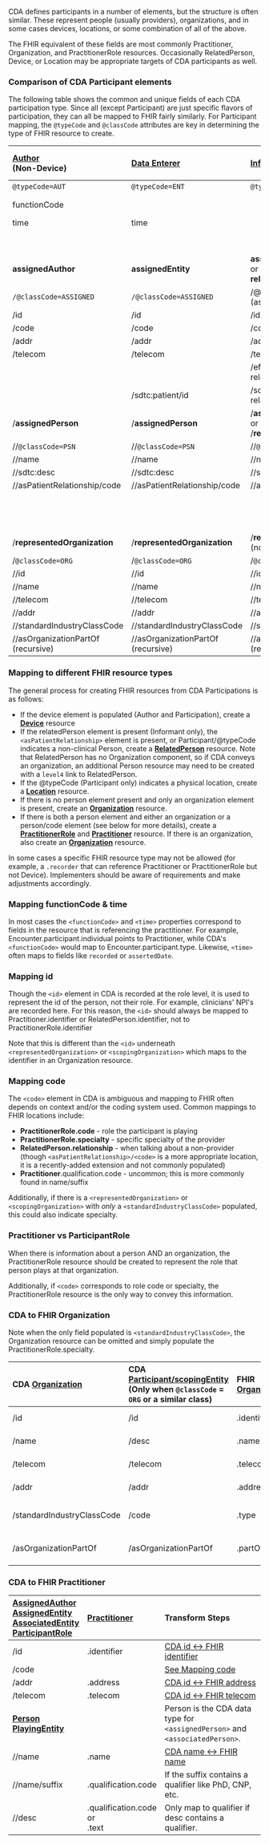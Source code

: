 <link rel="stylesheet" href="colors.css">

CDA defines participants in a number of elements, but the structure is often similar. These represent people (usually providers), organizations, and in some cases devices, locations, or some combination of all of the above.

The FHIR equivalent of these fields are most commonly Practitioner, Organization, and PractitionerRole resources. Occasionally RelatedPerson, Device, or Location may be appropriate targets of CDA participants as well.

### Comparison of CDA Participant elements

The following table shows the common and unique fields of each CDA participation type. Since all (except Participant) are just specific flavors of participation, they can all be mapped to FHIR fairly similarly. For Participant mapping, the `@typeCode` and `@classCode` attributes are key in determining the type of FHIR resource to create.

|[Author](https://hl7.org/cda/stds/core/2.0.0-sd/StructureDefinition-Author.html)<br/>(Non-Device)|[Data Enterer](https://hl7.org/cda/stds/core/2.0.0-sd/StructureDefinition-DataEnterer.html)|[Informant](https://hl7.org/cda/stds/core/2.0.0-sd/StructureDefinition-Informant.html)|[Performer](https://hl7.org/cda/stds/core/2.0.0-sd/StructureDefinition-Performer2.html) / <br/>[Performer (Service Event)](https://hl7.org/cda/stds/core/2.0.0-sd/StructureDefinition-Performer1.html)|[Participant](https://hl7.org/cda/stds/core/2.0.0-sd/StructureDefinition-Participant1.html)<br/>(ClinicalDocument)|[Participant](https://hl7.org/cda/stds/core/2.0.0-sd/StructureDefinition-Participant2.html)<br/>(Everywhere Else)|
|:----|:----|:----|:----|:----|:----|
|`@typeCode=AUT`|`@typeCode=ENT`|`@typeCode=INF`|`@typeCode=PRF`|@typeCode|@typeCode
|functionCode|||sdtc:functionCode<br/>(no sdtc: in ServiceEvent)|functionCode|sdtc:functionCode
|time|time||time|time|time
||||modeCode (not in serviceEvent)||awarenessCode
|**assignedAuthor**|**assignedEntity**|**assignedEntity**<br/>or<br/>**relatedEntity**|**assignedEntity**|**associatedEntity**|**participantRole**
|`/@classCode=ASSIGNED`|`/@classCode=ASSIGNED`|/@classCode<br/>(assignedEntity = `ASSIGNED`)|/`@classCode=ASSIGNED`|/@classCode|/@classCode
|/id|/id|/id (not in related)|/id|/id|/id
|/code|/code|/code|/code|/code|/code
|/addr|/addr|/addr|/addr|/addr|/addr
|/telecom|/telecom|/telecom|/telecom|/telecom|/telecom
|||/effectiveTime (only in related)
||/sdtc:patient/id|/sdtc:patient/id (not in related)|/sdtc:patient/id
|/**assignedPerson**|/**assignedPerson**|/**assignedPerson**<br/>or<br/>/**relatedPerson**|/**assignedPerson**|/**associatedPerson**|/**playingEntity**
|//`@classCode=PSN`|//`@classCode=PSN`|//`@classCode=PSN`|//`@classCode=PSN`|//`@classCode=PSN`|//@classCode
|//name|//name|//name|//name|//name|//name
|//sdtc:desc|//sdtc:desc|//sdtc:desc|//sdtc:desc|//sdtc:desc|//desc
|//asPatientRelationship/code|//asPatientRelationship/code|//asPatientRelationship/code|//asPatientRelationship/code|//asPatientRelationship/code
||||||//code
||||||//quantity
||||||//sdtc:birthTime
|/**representedOrganization**|/**representedOrganization**|/**representedOrganization**<br/>(not in related)|/**representedOrganization**|/**scopingOrganization**|/**scopingEntity**
|/`@classCode=ORG`|/`@classCode=ORG`|/`@classCode=ORG`|/`@classCode=ORG`|/`@classCode=ORG`|//@classCode
|//id|//id|//id|//id|//id|//id
|//name|//name|//name|//name|//name|//desc
|//telecom|//telecom|//telecom|//telecom|//telecom
|//addr|//addr|//addr|//addr|//addr
|//standardIndustryClassCode|//standardIndustryClassCode|//standardIndustryClassCode|//standardIndustryClassCode|//standardIndustryClassCode|//code
|//asOrganizationPartOf (recursive)|//asOrganizationPartOf (recursive)|//asOrganizationPartOf (recursive)|//asOrganizationPartOf (recursive)|//asOrganizationPartOf

### Mapping to different FHIR resource types

The general process for creating FHIR resources from CDA Participations is as follows:

- If the device element is populated (Author and Participation), create a **[Device](https://hl7.org/fhir/us/core/STU4/StructureDefinition-us-core-implantable-device.html)** resource
- If the relatedPerson element is present (Informant only), the `<asPatientRelationship>` element is present, or Participant/@typeCode indicates a non-clinical Person, create a **[RelatedPerson](https://hl7.org/fhir/us/core/StructureDefinition-us-core-relatedperson.html)** resource. Note that RelatedPerson has no Organization component, so if CDA conveys an organization, an additional Person resource may need to be created with a `level4` link to RelatedPerson.
- If the @typeCode (Participant only) indicates a physical location, create a **[Location](https://hl7.org/fhir/us/core/STU4/StructureDefinition-us-core-location.html)** resource.
- If there is no person element present and only an organization element is present, create an **[Organization](https://hl7.org/fhir/us/core/STU4/StructureDefinition-us-core-organization.html)** resource.
- If there is both a person element and either an organization or a person/code element (see below for more details), create a **[PractitionerRole](https://hl7.org/fhir/us/core/STU4/StructureDefinition-us-core-practitionerrole.html)** and **[Practitioner](https://hl7.org/fhir/us/core/STU4/StructureDefinition-us-core-practitioner.html)** resource. If there is an organization, also create an **[Organization](https://hl7.org/fhir/us/core/STU4/StructureDefinition-us-core-organization.html)** resource.

In some cases a specific FHIR resource type may not be allowed (for example, a `.recorder` that can reference Practitioner or PractitionerRole but not Device). Implementers should be aware of requirements and make adjustments accordingly.

### Mapping functionCode & time
In most cases the `<functionCode>` and `<time>` properties correspond to fields in the resource that is referencing the practitioner. For example, Encounter.participant.individual points to Practitioner, while CDA's `<functionCode>` would map to Encounter.participant.type. Likewise, `<time>` often maps to fields like `recorded` or `assertedDate`.

### Mapping id
Though the `<id>` element in CDA is recorded at the role level, it is used to represent the id of the person, not their role. For example, clinicians' NPI's are recorded here. For this reason, the `<id>` should always be mapped to Practitioner.identifier or RelatedPerson.identifier, not to PractitionerRole.identifier

Note that this is different than the `<id>` underneath `<representedOrganization>` or `<scopingOrganization>` which maps to the identifier in an Organization resource.

### Mapping code
The `<code>` element in CDA is ambiguous and mapping to FHIR often depends on context and/or the coding system used. Common mappings to FHIR locations include:

- **PractitionerRole.code** - role the participant is playing
- **PractitionerRole.specialty** - specific specialty of the provider
- **RelatedPerson.relationship** - when talking about a non-provider (though `<asPatientRelationship>/<code>` is a more appropriate location, it is a recently-added extension and not commonly populated)
- **Practitioner**.qualification.code - uncommon; this is more commonly found in name/suffix

Additionally, if there is a `<representedOrganization>` or `<scopingOrganization>` with *only* a `<standardIndustryClassCode>` populated, this could also indicate specialty.

### Practitioner vs ParticipantRole
When there is information about a person AND an organization, the PractitionerRole resource should be created to represent the role that person plays at that organization.

Additionally, if `<code>` corresponds to role code or specialty, the PractitionerRole resource is the only way to convey this information.

### CDA to FHIR Organization
Note when the only field populated is `<standardIndustryClassCode>`, the Organization resource can be omitted and simply populate the PractitionerRole.specialty.

|CDA [Organization](https://hl7.org/cda/stds/core/2.0.0-sd/StructureDefinition-Organization.html)|CDA [Participant/scopingEntity](https://hl7.org/cda/stds/core/2.0.0-sd/StructureDefinition-Entity.html)<br/>(Only when `@classCode` = `ORG` or a similar class)|FHIR [Organization](https://hl7.org/fhir/us/core/STU4/StructureDefinition-us-core-organization.html)|Transform Steps|
|:----|:----|:---|:---|
|/id|/id|.identifier|[CDA id ↔ FHIR identifier](mappingGuidance.html#cda-id--fhir-identifier)|
|/name|/desc|.name|This is just a string in FHIR
|/telecom|/telecom|.telecom|[CDA id ↔ FHIR telecom](mappingGuidance.html#cda-telecom--fhir-telecom)|
|/addr|/addr|.address|[CDA id ↔ FHIR address](mappingGuidance.html#cda-addr--fhir-address)|
|/standardIndustryClassCode|/code|.type|[CDA coding ↔ FHIR CodeableConcept](mappingGuidance.html#cda-coding--fhir-codeableconcept)
|/asOrganizationPartOf|/asOrganizationPartOf|.partOf|Recursive Organization reference

### CDA to FHIR Practitioner

|[AssignedAuthor](https://hl7.org/cda/stds/core/2.0.0-sd/StructureDefinition-AssignedAuthor.html)<br/>[AssignedEntity](https://hl7.org/cda/stds/core/2.0.0-sd/StructureDefinition-AssignedEntity.html)<br/>[AssociatedEntity](https://hl7.org/cda/stds/core/2.0.0-sd/StructureDefinition-AssociatedEntity.html)<br/>[ParticipantRole](https://hl7.org/cda/stds/core/2.0.0-sd/StructureDefinition-ParticipantRole.html)|[Practitioner](https://hl7.org/fhir/us/core/STU4/StructureDefinition-us-core-practitioner.html)|Transform Steps|
|:----|:----|:----|
|/id|.identifier|[CDA id ↔ FHIR identifier](mappingGuidance.html#cda-id--fhir-identifier)|
|/code||[See Mapping code](#mapping-code)|
|/addr|.address|[CDA id ↔ FHIR address](mappingGuidance.html#cda-addr--fhir-address)|
|/telecom|.telecom|[CDA id ↔ FHIR telecom](mappingGuidance.html#cda-telecom--fhir-telecom)|
|**[Person](https://hl7.org/cda/stds/core/2.0.0-sd/StructureDefinition-Person.html)<br/>[PlayingEntity](https://hl7.org/cda/stds/core/2.0.0-sd/StructureDefinition-PlayingEntity.html)**||Person is the CDA data type for `<assignedPerson>` and `<associatedPerson>`.|
|//name|.name|[CDA name ↔ FHIR name](mappingGuidance.html#cda-name--fhir-name)|
|//name/suffix|.qualification.code|If the suffix contains a qualifier like PhD, CNP, etc.|
|//desc|.qualification.code<br/>or<br/>.text|Only map to qualifier if desc contains a qualifier.
